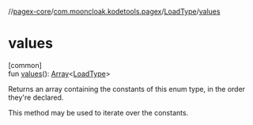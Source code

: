 //[pagex-core](../../../index.md)/[com.mooncloak.kodetools.pagex](../index.md)/[LoadType](index.md)/[values](values.md)

# values

[common]\
fun [values](values.md)(): [Array](https://kotlinlang.org/api/latest/jvm/stdlib/kotlin/-array/index.html)&lt;[LoadType](index.md)&gt;

Returns an array containing the constants of this enum type, in the order they're declared.

This method may be used to iterate over the constants.
